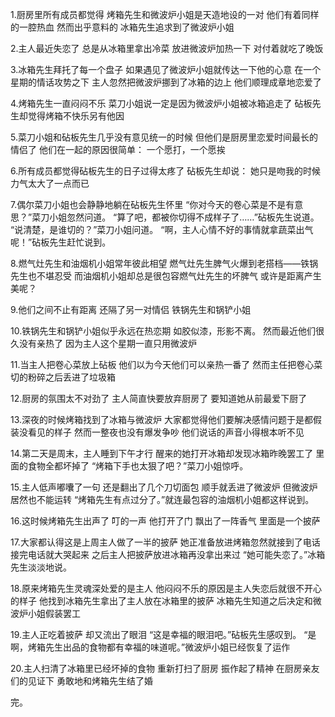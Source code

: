 1.厨房里所有成员都觉得
烤箱先生和微波炉小姐是天造地设的一对
他们有着同样的一腔热血
然而出乎意料的
冰箱先生追求到了微波炉小姐

2.主人最近失恋了
总是从冰箱里拿出冷菜
放进微波炉加热一下
对付着就吃了晚饭

3.冰箱先生拜托了每一个盘子
如果遇见了微波炉小姐就传达一下他的心意
在一个星期的情话攻势之下
主人忽然把微波炉挪到了冰箱的边上
他们顺理成章地恋爱了

4.烤箱先生一直闷闷不乐
菜刀小姐说一定是因为微波炉小姐被冰箱追走了
砧板先生却觉得烤箱不快乐另有他因

5.菜刀小姐和砧板先生几乎没有意见统一的时候
但他们是厨房里恋爱时间最长的情侣了
他们在一起的原因很简单：
一个愿打，一个愿挨

6.所有成员都觉得砧板先生的日子过得太疼了
砧板先生却说：
她只是吻我的时候力气太大了一点而已

7.偶尔菜刀小姐也会静静地躺在砧板先生怀里
“你对今天的卷心菜是不是有意思？”菜刀小姐忽然问道。
“算了吧，都被你切得不成样子了……”砧板先生说道。
“说清楚，是谁切的？”菜刀小姐问道。
“啊，主人心情不好的事情就拿蔬菜出气呢！”砧板先生赶忙说到。

8.燃气灶先生和油烟机小姐常年彼此相望
燃气灶先生脾气火爆到老搭档——铁锅先生也不堪忍受
而油烟机小姐却总是很包容燃气灶先生的坏脾气
或许是距离产生美呢？

9.他们之间不止有距离
还隔了另一对情侣
铁锅先生和锅铲小姐

10.铁锅先生和锅铲小姐似乎永远在热恋期
如胶似漆，形影不离。
然而最近他们很久没有亲热了
因为主人这个星期一直只用微波炉

11.当主人把卷心菜放上砧板
他们以为今天他们可以亲热一番了
然而主任把卷心菜切的粉碎之后丢进了垃圾箱

12.厨房的氛围太不对劲了
主人简直快要放弃厨房了
要知道她从前最爱下厨了

13.深夜的时候烤箱找到了冰箱与微波炉
大家都觉得他们要解决感情问题于是都假装没看见的样子
然而一整夜也没有爆发争吵
他们说话的声音小得根本听不见

14.第二天是周末，主人睡到下午才行
醒来的她打开冰箱却发现冰箱昨晚罢工了
里面的食物全都坏掉了
“烤箱下手也太狠了吧？”菜刀小姐惊呼。

15.主人低声嘟囔了一句
还是翻出了几个刀切面包
顺手就丢进了微波炉
但微波炉居然也不能运转
“烤箱先生有点过分了。”就连最包容的油烟机小姐都这样说到。

16.这时候烤箱先生出声了
叮的一声
他打开了门
飘出了一阵香气
里面是一个披萨

17.大家都认得这是上周主人做了一半的披萨
她正准备放进烤箱忽然就接到了电话
接完电话就大哭起来
之后主人把披萨放进冰箱再没拿出来过
“她可能失恋了。”冰箱先生淡淡地说。

18.原来烤箱先生灵魂深处爱的是主人
他闷闷不乐的原因是主人失恋后就很不开心的样子
他找到冰箱先生拿出了主人放在冰箱里的披萨
冰箱先生知道之后决定和微波炉小姐假装罢工

19.主人正吃着披萨
却又流出了眼泪
“这是幸福的眼泪吧。”砧板先生感叹到。
“是啊，烤箱先生出品的食物都有幸福的味道呢。”微波炉小姐已经恢复了运作

20.主人扫清了冰箱里已经坏掉的食物
重新打扫了厨房
振作起了精神
在厨房亲友们的见证下
勇敢地和烤箱先生结了婚

完。